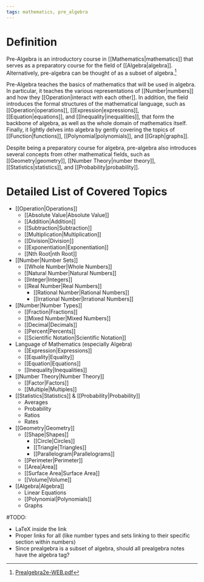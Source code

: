 ```yaml
---
tags: mathematics, pre_algebra
---
```


# Definition

Pre-Algebra is an introductory course in [[Mathematics|mathematics]] that serves as a preparatory course for the field of [[Algebra|algebra]]. Alternatively, pre-algebra can be thought of as a subset of algebra.[^1]

Pre-Algebra teaches the basics of mathematics that will be used in algebra. In particular, it teaches the various representations of [[Number|numbers]] and how they [[Operation|interact with each other]]. In addition, the field introduces the formal structures of the mathematical language, such as [[Operation|operations]], [[Expression|expressions]], [[Equation|equations]], and [[Inequality|inequalities]], that form the backbone of algebra, as well as the whole domain of mathematics itself. Finally, it lightly delves into algebra by gently covering the topics of [[Function|functions]], [[Polynomial|polynomials]], and [[Graph|graphs]]. 

Despite being a preparatory course for algebra, pre-algebra also introduces several concepts from other mathematical fields, such as [[Geometry|geometry]], [[Number Theory|number theory]], [[Statistics|statistics]], and [[Probability|probability]].

# Detailed List of Covered Topics

- [[Operation|Operations]]
	- [[Absolute Value|Absolute Value]]
	- [[Addition|Addition]]
	- [[Subtraction|Subtraction]]
	- [[Multiplication|Multiplication]]
	- [[Division|Division]]
	- [[Exponentiation|Exponentiation]]
	- [[Nth Root|nth Root]]
- [[Number|Number Sets]]
	- [[Whole Number|Whole Numbers]]
	- [[Natural Number|Natural Numbers]]
	- [[Integer|Integers]]
	- [[Real Number|Real Numbers]]
		- [[Rational Number|Rational Numbers]]
		- [[Irrational Number|Irrational Numbers]]
- [[Number|Number Types]]
	- [[Fraction|Fractions]]
	- [[Mixed Number|Mixed Numbers]]
	- [[Decimal|Decimals]]
	- [[Percent|Percents]]
	- [[Scientific Notation|Scientific Notation]]
- Language of Mathematics (especially Algebra)
	- [[Expression|Expressions]]
	- [[Equality|Equality]]
	- [[Equation|Equations]]
	- [[Inequality|Inequalities]]
- [[Number Theory|Number Theory]]
	- [[Factor|Factors]]
	- [[Multiple|Multiples]]
- [[Statistics|Statistics]] & [[Probability|Probability]]
	- Averages
	- Probability
	- Ratios
	- Rates
- [[Geometry|Geometry]]
	- [[Shape|Shapes]]
		- [[Circle|Circles]]
		- [[Triangle|Triangles]]
		- [[Parallelogram|Parallelograms]]
	- [[Perimeter|Perimeter]]
	- [[Area|Area]]
	- [[Surface Area|Surface Area]]
	- [[Volume|Volume]]
- [[Algebra|Algebra]]
	- Linear Equations
	- [[Polynomial|Polynomials]]
	- Graphs

#TODO:

- LaTeX inside the link
- Proper links for all (like number types and sets linking to their specific section within numbers)
- Since prealgebra is a subset of algebra, should all prealgebra notes have the algebra tag?

[^1]: [Prealgebra2e-WEB.pdf](zotero://open-pdf/library/items/W4QW2QZI?page=9)